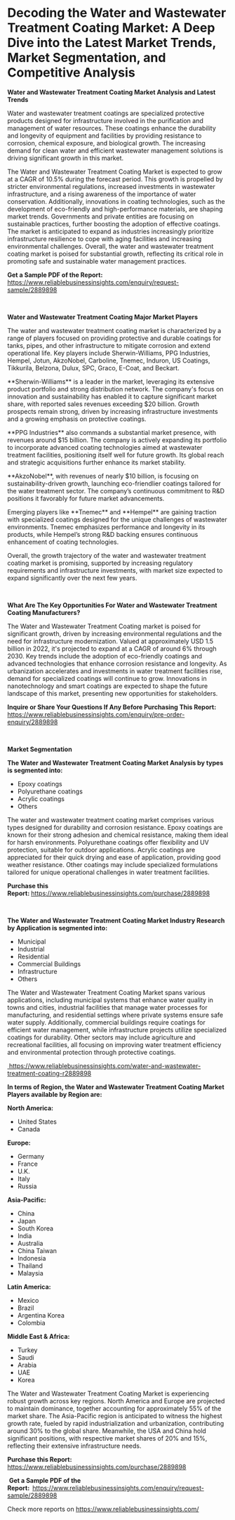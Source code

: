 <p><h1>Decoding the Water and Wastewater Treatment Coating Market: A Deep Dive into the Latest Market Trends, Market Segmentation, and Competitive Analysis</h1></p><p><strong>Water and Wastewater Treatment Coating Market Analysis and Latest Trends</strong></p>
<p><p>Water and wastewater treatment coatings are specialized protective products designed for infrastructure involved in the purification and management of water resources. These coatings enhance the durability and longevity of equipment and facilities by providing resistance to corrosion, chemical exposure, and biological growth. The increasing demand for clean water and efficient wastewater management solutions is driving significant growth in this market.</p><p>The Water and Wastewater Treatment Coating Market is expected to grow at a CAGR of 10.5% during the forecast period. This growth is propelled by stricter environmental regulations, increased investments in wastewater infrastructure, and a rising awareness of the importance of water conservation. Additionally, innovations in coating technologies, such as the development of eco-friendly and high-performance materials, are shaping market trends. Governments and private entities are focusing on sustainable practices, further boosting the adoption of effective coatings. The market is anticipated to expand as industries increasingly prioritize infrastructure resilience to cope with aging facilities and increasing environmental challenges. Overall, the water and wastewater treatment coating market is poised for substantial growth, reflecting its critical role in promoting safe and sustainable water management practices.</p></p>
<p><strong>Get a Sample PDF of the Report:&nbsp;</strong> <a href="https://www.reliablebusinessinsights.com/enquiry/request-sample/2889898?utm_campaign=3074&utm_medium=2&utm_source=Github&utm_content=ia&utm_term=14032025&utm_id=water-and-wastewater-treatment-coating">https://www.reliablebusinessinsights.com/enquiry/request-sample/2889898</a></p>
<p>&nbsp;</p>
<p><strong>Water and Wastewater Treatment Coating Major Market Players</strong></p>
<p><p>The water and wastewater treatment coating market is characterized by a range of players focused on providing protective and durable coatings for tanks, pipes, and other infrastructure to mitigate corrosion and extend operational life. Key players include Sherwin-Williams, PPG Industries, Hempel, Jotun, AkzoNobel, Carboline, Tnemec, Induron, US Coatings, Tikkurila, Belzona, Dulux, SPC, Graco, E-Coat, and Beckart.</p><p>**Sherwin-Williams** is a leader in the market, leveraging its extensive product portfolio and strong distribution network. The company's focus on innovation and sustainability has enabled it to capture significant market share, with reported sales revenues exceeding $20 billion. Growth prospects remain strong, driven by increasing infrastructure investments and a growing emphasis on protective coatings.</p><p>**PPG Industries** also commands a substantial market presence, with revenues around $15 billion. The company is actively expanding its portfolio to incorporate advanced coating technologies aimed at wastewater treatment facilities, positioning itself well for future growth. Its global reach and strategic acquisitions further enhance its market stability.</p><p>**AkzoNobel**, with revenues of nearly $10 billion, is focusing on sustainability-driven growth, launching eco-friendlier coatings tailored for the water treatment sector. The company’s continuous commitment to R&D positions it favorably for future market advancements.</p><p>Emerging players like **Tnemec** and **Hempel** are gaining traction with specialized coatings designed for the unique challenges of wastewater environments. Tnemec emphasizes performance and longevity in its products, while Hempel’s strong R&D backing ensures continuous enhancement of coating technologies.</p><p>Overall, the growth trajectory of the water and wastewater treatment coating market is promising, supported by increasing regulatory requirements and infrastructure investments, with market size expected to expand significantly over the next few years.</p></p>
<p>&nbsp;</p>
<p><strong>What Are The Key Opportunities For Water and Wastewater Treatment Coating Manufacturers?</strong></p>
<p><p>The Water and Wastewater Treatment Coating market is poised for significant growth, driven by increasing environmental regulations and the need for infrastructure modernization. Valued at approximately USD 1.5 billion in 2022, it's projected to expand at a CAGR of around 6% through 2030. Key trends include the adoption of eco-friendly coatings and advanced technologies that enhance corrosion resistance and longevity. As urbanization accelerates and investments in water treatment facilities rise, demand for specialized coatings will continue to grow. Innovations in nanotechnology and smart coatings are expected to shape the future landscape of this market, presenting new opportunities for stakeholders.</p></p>
<p><strong>Inquire or Share Your Questions If Any Before Purchasing This Report:</strong> <a href="https://www.reliablebusinessinsights.com/enquiry/pre-order-enquiry/2889898?utm_campaign=3074&utm_medium=2&utm_source=Github&utm_content=ia&utm_term=14032025&utm_id=water-and-wastewater-treatment-coating">https://www.reliablebusinessinsights.com/enquiry/pre-order-enquiry/2889898</a></p>
<p>&nbsp;</p>
<p><strong>Market Segmentation</strong></p>
<p><strong>The Water and Wastewater Treatment Coating Market Analysis by types is segmented into:</strong></p>
<p><ul><li>Epoxy coatings</li><li>Polyurethane coatings</li><li>Acrylic coatings</li><li>Others</li></ul></p>
<p><p>The water and wastewater treatment coating market comprises various types designed for durability and corrosion resistance. Epoxy coatings are known for their strong adhesion and chemical resistance, making them ideal for harsh environments. Polyurethane coatings offer flexibility and UV protection, suitable for outdoor applications. Acrylic coatings are appreciated for their quick drying and ease of application, providing good weather resistance. Other coatings may include specialized formulations tailored for unique operational challenges in water treatment facilities.</p></p>
<p><strong>Purchase this Report:&nbsp;</strong><a href="https://www.reliablebusinessinsights.com/purchase/2889898?utm_campaign=3074&utm_medium=2&utm_source=Github&utm_content=ia&utm_term=14032025&utm_id=water-and-wastewater-treatment-coating">https://www.reliablebusinessinsights.com/purchase/2889898</a></p>
<p>&nbsp;</p>
<p><strong>The Water and Wastewater Treatment Coating Market Industry Research by Application is segmented into:</strong></p>
<p><ul><li>Municipal</li><li>Industrial</li><li>Residential</li><li>Commercial Buildings</li><li>Infrastructure</li><li>Others</li></ul></p>
<p><p>The Water and Wastewater Treatment Coating Market spans various applications, including municipal systems that enhance water quality in towns and cities, industrial facilities that manage water processes for manufacturing, and residential settings where private systems ensure safe water supply. Additionally, commercial buildings require coatings for efficient water management, while infrastructure projects utilize specialized coatings for durability. Other sectors may include agriculture and recreational facilities, all focusing on improving water treatment efficiency and environmental protection through protective coatings.</p></p>
<p><a href="https://www.reliablebusinessinsights.com/water-and-wastewater-treatment-coating-r2889898?utm_campaign=3074&utm_medium=2&utm_source=Github&utm_content=ia&utm_term=14032025&utm_id=water-and-wastewater-treatment-coating">&nbsp;https://www.reliablebusinessinsights.com/water-and-wastewater-treatment-coating-r2889898</a></p>
<p><strong>In terms of Region, the Water and Wastewater Treatment Coating Market Players available by Region are:</strong></p>
<p>
    <p> <strong> North America: </strong>
        <ul>
            <li>United States</li>
            <li>Canada</li>
        </ul>
        </p> 
    <p> <strong> Europe: </strong>
        <ul>
            <li>Germany</li>
            <li>France</li>
            <li>U.K.</li>
            <li>Italy</li>
            <li>Russia</li>
        </ul>
        </p> 
    <p> <strong> Asia-Pacific: </strong>
        <ul>
            <li>China</li>
            <li>Japan</li>
            <li>South Korea</li>
            <li>India</li>
            <li>Australia</li>
            <li>China Taiwan</li>
            <li>Indonesia</li>
            <li>Thailand</li>
            <li>Malaysia</li>
        </ul>
        </p> 
    <p> <strong> Latin America: </strong>
        <ul>
            <li>Mexico</li>
            <li>Brazil</li>
            <li>Argentina Korea</li>
            <li>Colombia</li>
        </ul>
        </p> 
    <p> <strong> Middle East & Africa: </strong>
        <ul>
            <li>Turkey</li>
            <li>Saudi</li>
            <li>Arabia</li>
            <li>UAE</li>
            <li>Korea</li>
        </ul>
    </p>
    </p>
<p><p>The Water and Wastewater Treatment Coating Market is experiencing robust growth across key regions. North America and Europe are projected to maintain dominance, together accounting for approximately 55% of the market share. The Asia-Pacific region is anticipated to witness the highest growth rate, fueled by rapid industrialization and urbanization, contributing around 30% to the global share. Meanwhile, the USA and China hold significant positions, with respective market shares of 20% and 15%, reflecting their extensive infrastructure needs.</p></p>
<p><strong>Purchase this Report: </strong><a href="https://www.reliablebusinessinsights.com/purchase/2889898?utm_campaign=3074&utm_medium=2&utm_source=Github&utm_content=ia&utm_term=14032025&utm_id=water-and-wastewater-treatment-coating">https://www.reliablebusinessinsights.com/purchase/2889898</a></p>
<p>&nbsp;<strong>Get a Sample PDF of the Report:&nbsp;&nbsp;</strong><a href="https://www.reliablebusinessinsights.com/enquiry/request-sample/2889898?utm_campaign=3074&utm_medium=2&utm_source=Github&utm_content=ia&utm_term=14032025&utm_id=water-and-wastewater-treatment-coating">https://www.reliablebusinessinsights.com/enquiry/request-sample/2889898</a></p>
<p><strong></strong></p>
<p>Check more reports on <a href="https://www.reliablebusinessinsights.com/?utm_campaign=3074&utm_medium=2&utm_source=Github&utm_content=ia&utm_term=14032025&utm_id=water-and-wastewater-treatment-coating">https://www.reliablebusinessinsights.com/</a></p>